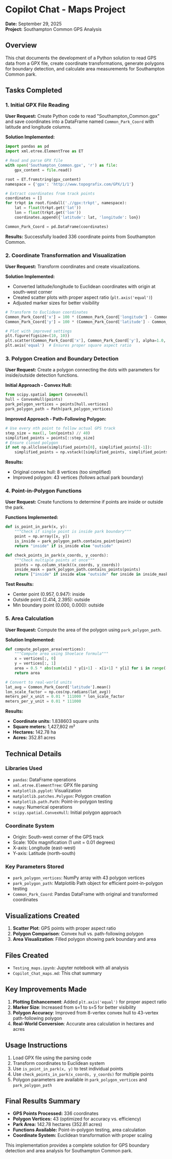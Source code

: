 # Copilot Chat - Maps Project
**Date:** September 29, 2025  
**Project:** Southampton Common GPS Analysis

## Overview
This chat documents the development of a Python solution to read GPS data from a GPX file, create coordinate transformations, generate polygons for boundary detection, and calculate area measurements for Southampton Common park.

## Tasks Completed

### 1. Initial GPX File Reading
**User Request:** Create Python code to read "Southampton_Common.gpx" and save coordinates into a DataFrame named `Common_Park_Coord` with latitude and longitude columns.

**Solution Implemented:**
```python
import pandas as pd
import xml.etree.ElementTree as ET

# Read and parse GPX file
with open('Southampton_Common.gpx', 'r') as file:
    gpx_content = file.read()

root = ET.fromstring(gpx_content)
namespace = {'gpx': 'http://www.topografix.com/GPX/1/1'}

# Extract coordinates from track points
coordinates = []
for trkpt in root.findall('.//gpx:trkpt', namespace):
    lat = float(trkpt.get('lat'))
    lon = float(trkpt.get('lon'))
    coordinates.append({'latitude': lat, 'longitude': lon})

Common_Park_Coord = pd.DataFrame(coordinates)
```

**Results:** Successfully loaded 336 coordinate points from Southampton Common.

### 2. Coordinate Transformation and Visualization
**User Request:** Transform coordinates and create visualizations.

**Solution Implemented:**
- Converted latitude/longitude to Euclidean coordinates with origin at south-west corner
- Created scatter plots with proper aspect ratio (`plt.axis('equal')`)
- Adjusted marker sizes for better visibility

```python
# Transform to Euclidean coordinates
Common_Park_Coord['x'] = 100 * (Common_Park_Coord['longitude'] - Common_Park_Coord['longitude'].min())
Common_Park_Coord['y'] = 100 * (Common_Park_Coord['latitude'] - Common_Park_Coord['latitude'].min())

# Plot with improved settings
plt.figure(figsize=(10, 10))
plt.scatter(Common_Park_Coord['x'], Common_Park_Coord['y'], alpha=1.0, s=5)
plt.axis('equal')  # Ensures proper square aspect ratio
```

### 3. Polygon Creation and Boundary Detection
**User Request:** Create a polygon connecting the dots with parameters for inside/outside detection functions.

**Initial Approach - Convex Hull:**
```python
from scipy.spatial import ConvexHull
hull = ConvexHull(points)
park_polygon_vertices = points[hull.vertices]
park_polygon_path = Path(park_polygon_vertices)
```

**Improved Approach - Path-Following Polygon:**
```python
# Use every nth point to follow actual GPS track
step_size = max(1, len(points) // 40)
simplified_points = points[::step_size]
# Ensure closed polygon
if not np.allclose(simplified_points[0], simplified_points[-1]):
    simplified_points = np.vstack([simplified_points, simplified_points[0]])
```

**Results:**
- Original convex hull: 8 vertices (too simplified)
- Improved polygon: 43 vertices (follows actual park boundary)

### 4. Point-in-Polygon Functions
**User Request:** Create functions to determine if points are inside or outside the park.

**Functions Implemented:**
```python
def is_point_in_park(x, y):
    """Check if single point is inside park boundary"""
    point = np.array([x, y])
    is_inside = park_polygon_path.contains_point(point)
    return "inside" if is_inside else "outside"

def check_points_in_park(x_coords, y_coords):
    """Check multiple points at once"""
    points = np.column_stack((x_coords, y_coords))
    inside_mask = park_polygon_path.contains_points(points)
    return ["inside" if inside else "outside" for inside in inside_mask]
```

**Test Results:**
- Center point (0.957, 0.947): inside
- Outside point (2.414, 2.395): outside
- Min boundary point (0.000, 0.000): outside

### 5. Area Calculation
**User Request:** Compute the area of the polygon using `park_polygon_path`.

**Solution Implemented:**
```python
def compute_polygon_area(vertices):
    """Compute area using Shoelace formula"""
    x = vertices[:, 0]
    y = vertices[:, 1]
    area = 0.5 * abs(sum(x[i] * y[i+1] - x[i+1] * y[i] for i in range(-1, len(x)-1)))
    return area

# Convert to real-world units
lat_avg = Common_Park_Coord['latitude'].mean()
lon_scale_factor = np.cos(np.radians(lat_avg))
meters_per_x_unit = 0.01 * 111000 * lon_scale_factor
meters_per_y_unit = 0.01 * 111000
```

**Results:**
- **Coordinate units:** 1.838603 square units
- **Square meters:** 1,427,802 m²
- **Hectares:** 142.78 ha
- **Acres:** 352.81 acres

## Technical Details

### Libraries Used
- `pandas`: DataFrame operations
- `xml.etree.ElementTree`: GPX file parsing
- `matplotlib.pyplot`: Visualization
- `matplotlib.patches.Polygon`: Polygon creation
- `matplotlib.path.Path`: Point-in-polygon testing
- `numpy`: Numerical operations
- `scipy.spatial.ConvexHull`: Initial polygon approach

### Coordinate System
- Origin: South-west corner of the GPS track
- Scale: 100x magnification (1 unit = 0.01 degrees)
- X-axis: Longitude (east-west)
- Y-axis: Latitude (north-south)

### Key Parameters Stored
- `park_polygon_vertices`: NumPy array with 43 polygon vertices
- `park_polygon_path`: Matplotlib Path object for efficient point-in-polygon testing
- `Common_Park_Coord`: Pandas DataFrame with original and transformed coordinates

## Visualizations Created
1. **Scatter Plot**: GPS points with proper aspect ratio
2. **Polygon Comparison**: Convex hull vs. path-following polygon
3. **Area Visualization**: Filled polygon showing park boundary and area

## Files Created
- `Testing_maps.ipynb`: Jupyter notebook with all analysis
- `Copilot_Chat_maps.md`: This chat summary

## Key Improvements Made
1. **Plotting Enhancement**: Added `plt.axis('equal')` for proper aspect ratio
2. **Marker Size**: Increased from s=1 to s=5 for better visibility
3. **Polygon Accuracy**: Improved from 8-vertex convex hull to 43-vertex path-following polygon
4. **Real-World Conversion**: Accurate area calculation in hectares and acres

## Usage Instructions
1. Load GPX file using the parsing code
2. Transform coordinates to Euclidean system
3. Use `is_point_in_park(x, y)` to test individual points
4. Use `check_points_in_park(x_coords, y_coords)` for multiple points
5. Polygon parameters are available in `park_polygon_vertices` and `park_polygon_path`

## Final Results Summary
- **GPS Points Processed:** 336 coordinates
- **Polygon Vertices:** 43 (optimized for accuracy vs. efficiency)
- **Park Area:** 142.78 hectares (352.81 acres)
- **Functions Available:** Point-in-polygon testing, area calculation
- **Coordinate System:** Euclidean transformation with proper scaling

This implementation provides a complete solution for GPS boundary detection and area analysis for Southampton Common park.
